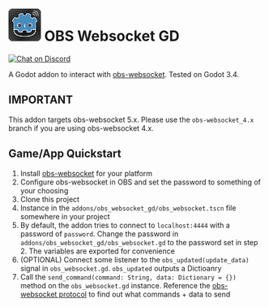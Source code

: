 # ![](obs_godot_icon.png) OBS Websocket GD

[![Chat on Discord](https://img.shields.io/discord/853476898071117865?label=chat&logo=discord)](https://discord.gg/6mcdWWBkrr)

A Godot addon to interact with [obs-websocket](https://github.com/Palakis/obs-websocket). Tested on Godot 3.4.

## IMPORTANT
This addon targets obs-websocket 5.x. Please use the `obs-websocket_4.x` branch if you are using obs-websocket 4.x.

## Game/App Quickstart
1. Install [obs-websocket](https://github.com/Palakis/obs-websocket) for your platform
2. Configure obs-websocket in OBS and set the password to something of your choosing
3. Clone this project
4. Instance in the `addons/obs_websocket_gd/obs_websocket.tscn` file somewhere in your project
5. By default, the addon tries to connect to `localhost:4444` with a password of `password`. Change the password in `addons/obs_websocket_gd/obs_websocket.gd` to the password set in step 2. The variables are exported for convenience
6. (OPTIONAL) Connect some listener to the `obs_updated(update_data)` signal in `obs_websocket.gd`. `obs_updated` outputs a Dictioanry
7. Call the `send_command(command: String, data: Dictionary = {})` method on the `obs_websocket.gd` instance. Reference the [obs-websocket protocol](https://github.com/obsproject/obs-websocket/blob/master/docs/generated/protocol.md) to find out what commands + data to send

